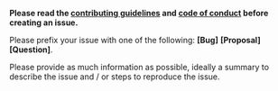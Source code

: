**Please read the [contributing guidelines](https://github.com/daviddarnes/alembic/blob/master/.github/CONTRIBUTING.md) and [code of conduct](https://github.com/daviddarnes/alembic/blob/master/.github/CODE_OF_CONDUCT.md) before creating an issue.**

Please prefix your issue with one of the following: **[Bug]** **[Proposal]** **[Question]**.

Please provide as much information as possible, ideally a summary to describe the issue and / or steps to reproduce the issue.
